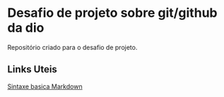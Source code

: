 # Desafio de projeto sobre git/github da dio
Repositório criado para o desafio de projeto.

## Links Uteis
[Sintaxe basica Markdown](https://www.markdownguide.org/basic-syntax/)
